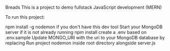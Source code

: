 Breads
This is a project to demo fullstack JavaScript development (MERN)

To run this project:

npm install -g nodemon if you don't have this dev tool
Start your MongoDB server if it is not already running
npm install
create a .env based on .env.sample
Update MONGO_URI with the uri to your MongoDB database by replacing
Run project
nodemon inside root directory alongside server.js